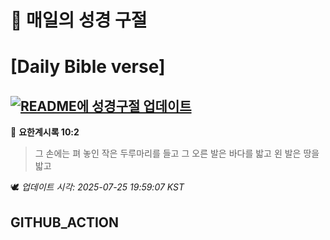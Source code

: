 # 🙏 매일의 성경 구절
# [Daily Bible verse]
## [![README에 성경구절 업데이트](https://github.com/DONGSUKA/first_test/actions/workflows/update-readme-bible.yml/badge.svg)](https://github.com/DONGSUKA/first_test/actions/workflows/update-readme-bible.yml)
<!-- START_BIBLE_VERSE -->
📖 **요한계시록 10:2**
> 그 손에는 펴 놓인 작은 두루마리를 들고 그 오른 발은 바다를 밟고 왼 발은 땅을 밟고

🕊️ _업데이트 시각: 2025-07-25 19:59:07 KST_
  <!-- END_BIBLE_VERSE -->
## GITHUB_ACTION

